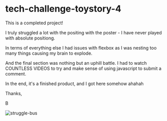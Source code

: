 # tech-challenge-toystory-4

This is a completed project!

I truly struggled a lot with the positing with the poster - I have never played with absolute positiong.

In terms of everything else I had issues with flexbox as I was nesting too many things causing my brain to explode.

And the final section was nothing but an uphill battle. I had to watch COUNTLESS VIDEOS to try and make sense of using javascript to submit a comment.

In the end, it's a finished product, and I got here somehow ahahah

Thanks,

B


![struggle-bus](https://user-images.githubusercontent.com/89816116/180145480-8775d332-358d-4350-8b1d-e848d59269eb.gif)
